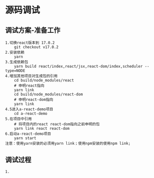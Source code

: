 # 源码调试

## 调试方案-准备工作

    1.切换react版本到 17.0.2
        git checkout v17.0.2
    2.安装依赖
        yarn
    3.生成依赖包
        yarn build react/index,react/jsx,react-dom/index,scheduler --type=NODE
    4.增加其他项目对生成包的引用
        cd build/node_modules/react
        # 申明react指向
        yarn link
        cd build/node_modules/react-dom
        # 申明react-dom指向
        yarn link
    4.5进入a-react-demo项目
        cd a-react-demo
    5.在项目中引用
        # 将项目内的react react-dom指向之前申明的包
        yarn link react react-dom
    6.启动a-react-demo项目
        yarn start
    注意：使用yarn安装的必须用yarn link；使用npm安装的使用npm link;

## 调试过程

    1.